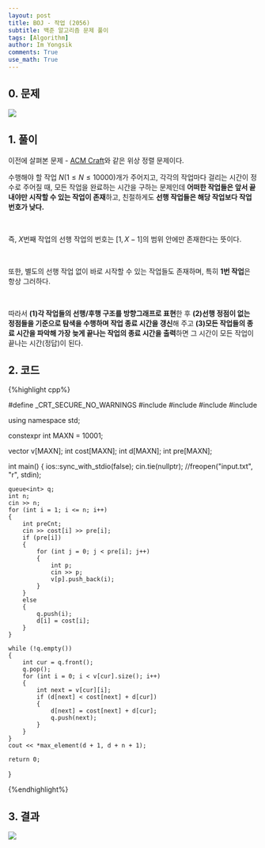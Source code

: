```yaml
---
layout: post
title: BOJ - 작업 (2056)
subtitle: 백준 알고리즘 문제 풀이
tags: [Algorithm]
author: Im Yongsik
comments: True
use_math: True
---
```


## 0. 문제

![]({{site.baseurl}}/assets/img/posts/2022-03-18/BOJ-Solve-2056/img01.jpg)

## 1. 풀이

이전에 살펴본 문제 - [ACM Craft](https://hamsik2rang.github.io/2022/03/18/BOJ-Solve-1005.html)와 같은 위상 정렬 문제이다.

수행해야 할 작업 $N(1 \leq N \leq 10000)$개가 주어지고, 각각의 작업마다 걸리는 시간이 정수로 주어질 때, 모든 작업을 완료하는 시간을 구하는 문제인데 **어떠한 작업들은 앞서 끝내야만 시작할 수 있는 작업이 존재**하고, 친절하게도 **선행 작업들은 해당 작업보다 작업 번호가 낮다.**

<br/>

즉, $X$번째 작업의 선행 작업의 번호는 $[1 , X-1]$의 범위 안에만 존재한다는 뜻이다.

<br/>

또한, 별도의 선행 작업 없이 바로 시작할 수 있는 작업들도 존재하며, 특히 **1번 작업**은 항상 그러하다.

<br/>

따라서 **(1)각 작업들의 선행/후행 구조를 방향그래프로 표현**한 후 **(2)선행 정점이 없는 정점들을 기준으로 탐색을 수행하며 작업 종료 시간을 갱신**해 주고 **(3)모든 작업들의 종료 시간을 파악해 가장 늦게 끝나는 작업의 종료 시간을 출력**하면 그 시간이 모든 작업이 끝나는 시간(정답)이 된다.

## 2. 코드

{%highlight cpp%}

#define _CRT_SECURE_NO_WARNINGS
#include <iostream>
#include <vector>
#include <queue>
#include <algorithm>

using namespace std;

constexpr int MAXN = 10001;

vector<int> v[MAXN];
int cost[MAXN];
int d[MAXN];
int pre[MAXN];

int main()
{
	ios::sync_with_stdio(false);
	cin.tie(nullptr);
	//freopen("input.txt", "r", stdin);
	
	queue<int> q;
	int n;
	cin >> n;
	for (int i = 1; i <= n; i++)
	{
		int preCnt;
		cin >> cost[i] >> pre[i];
		if (pre[i])
		{
			for (int j = 0; j < pre[i]; j++)
			{
				int p;
				cin >> p;
				v[p].push_back(i);
			}
		}
		else
		{
			q.push(i);
			d[i] = cost[i];
		}
	}
	
	while (!q.empty())
	{
		int cur = q.front();
		q.pop();
		for (int i = 0; i < v[cur].size(); i++)
		{
			int next = v[cur][i];
			if (d[next] < cost[next] + d[cur])
			{
				d[next] = cost[next] + d[cur];
				q.push(next);
			}
		}
	}
	cout << *max_element(d + 1, d + n + 1);
	
	return 0;
}

{%endhighlight%}

## 3. 결과

![]({{site.baseurl}}/assets/img/posts/2022-03-18/BOJ-Solve-2056/img02.jpg)